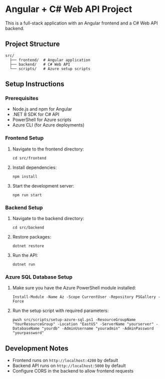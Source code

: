 # Angular + C# Web API Project

This is a full-stack application with an Angular frontend and a C# Web API backend.

## Project Structure

```
src/
  ├── frontend/  # Angular application
  ├── backend/   # C# Web API
  └── scripts/   # Azure setup scripts
```

## Setup Instructions

### Prerequisites
- Node.js and npm for Angular
- .NET 8 SDK for C# API
- PowerShell for Azure scripts
- Azure CLI (for Azure deployments)

### Frontend Setup
1. Navigate to the frontend directory:
   ```
   cd src/frontend
   ```

2. Install dependencies:
   ```
   npm install
   ```

3. Start the development server:
   ```
   npm run start
   ```

### Backend Setup
1. Navigate to the backend directory:
   ```
   cd src/backend
   ```

2. Restore packages:
   ```
   dotnet restore
   ```

3. Run the API:
   ```
   dotnet run
   ```

### Azure SQL Database Setup
1. Make sure you have the Azure PowerShell module installed:
   ```
   Install-Module -Name Az -Scope CurrentUser -Repository PSGallery -Force
   ```

2. Run the setup script with required parameters:
   ```
   pwsh src/scripts/setup-azure-sql.ps1 -ResourceGroupName "YourResourceGroup" -Location "EastUS" -ServerName "yourserver" -DatabaseName "yourdb" -AdminUsername "youradmin" -AdminPassword "yourpassword"
   ```

## Development Notes
- Frontend runs on `http://localhost:4200` by default
- Backend API runs on `http://localhost:5000` by default
- Configure CORS in the backend to allow frontend requests